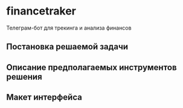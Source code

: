 # financetraker

Телеграм-бот для трекинга и анализа финансов

## Постановка решаемой задачи


## Описание предполагаемых инструментов решения


## Макет интерфейса
